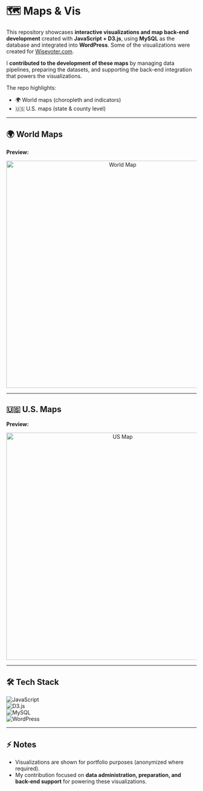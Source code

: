# 🗺️ Maps & Vis  

This repository showcases **interactive visualizations and map back-end development** created with **JavaScript + D3.js**, using **MySQL** as the database and integrated into **WordPress**. Some of the visualizations were created for [Wisevoter.com](https://wisevoter.com/).

I **contributed to the development of these maps** by managing data pipelines, preparing the datasets, and supporting the back-end integration that powers the visualizations.  

The repo highlights:  
- 🌍 World maps (choropleth and indicators)  
- 🇺🇸 U.S. maps (state & county level)  
 
---

## 🌍 World Maps  

**Preview:**  
<p align="center">
  <img src="./images/world_map.png" alt="World Map" width="600"/>
</p>  

---

## 🇺🇸 U.S. Maps  

**Preview:**  
<p align="center">
  <img src="./images/us_map.png" alt="US Map" width="600"/>
</p>  

---


## 🛠️ Tech Stack  

![JavaScript](https://img.shields.io/badge/JavaScript-F7DF1E?logo=javascript&logoColor=black)  
![D3.js](https://img.shields.io/badge/D3.js-F9A03C?logo=d3dotjs&logoColor=white)  
![MySQL](https://img.shields.io/badge/MySQL-4479A1?logo=mysql&logoColor=white)  
![WordPress](https://img.shields.io/badge/WordPress-21759B?logo=wordpress&logoColor=white)  

---

## ⚡ Notes  
- Visualizations are shown for portfolio purposes (anonymized where required).  
- My contribution focused on **data administration, preparation, and back-end support** for powering these visualizations.  
